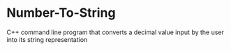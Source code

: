 # Number-To-String
C++ command line program that converts a decimal value input by the user into its string representation
